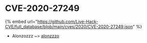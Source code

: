 # CVE-2020-27249
{% embed url="https://github.com/Live-Hack-CVE/full_database/blob/main/cves/2020/CVE-2020-27249.json" %}

* Alonzozzz ~> [alonzzzo](https://www.alice-snow.ru/2020/database/cve-2020-27249/alonzzzo-alonzozzz)
